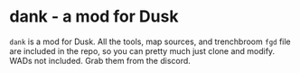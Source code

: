 # dank - a mod for Dusk

`dank` is a mod for Dusk. All the tools, map sources, and trenchbroom `fgd` file are included in the repo, so you can pretty much just clone and modify. WADs not included. Grab them from the discord. 
